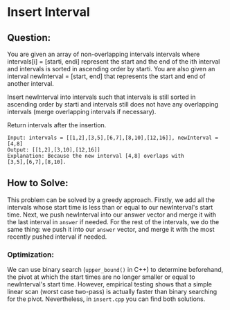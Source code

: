 # Insert Interval

## Question:

You are given an array of non-overlapping intervals intervals where
intervals[i] = [starti, endi] represent the start and the end of the
ith interval and intervals is sorted in ascending order by starti. You
are also given an interval newInterval = [start, end] that represents
the start and end of another interval.

Insert newInterval into intervals such that intervals is still sorted
in ascending order by starti and intervals still does not have any
overlapping intervals (merge overlapping intervals if necessary).

Return intervals after the insertion.

```
Input: intervals = [[1,2],[3,5],[6,7],[8,10],[12,16]], newInterval = [4,8]
Output: [[1,2],[3,10],[12,16]]
Explanation: Because the new interval [4,8] overlaps with
[3,5],[6,7],[8,10].
```

## How to Solve:

This problem can be solved by a greedy approach. Firstly, we add all
the intervals whose start time is less than or equal to our
newInterval's start time. Next, we push newInterval into our answer
vector and merge it with the last interval in `answer` if needed. For
the rest of the intervals, we do the same thing: we push it into our
`answer` vector, and merge it with the most recently pushed interval
if needed.

### Optimization:

We can use binary search (`upper_bound()` in C++) to determine
beforehand, the pivot at which the start times are no longer smaller
or equal to newInterval's start time. However, empirical testing shows
that a simple linear scan (worst case two-pass) is actually faster
than binary searching for the pivot. Nevertheless, in `insert.cpp` you
can find both solutions.
